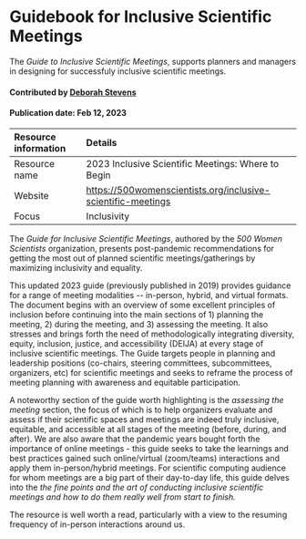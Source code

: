 # Guidebook for Inclusive Scientific Meetings 

<!-- deck text start --> 

The *Guide to Inclusive Scientific Meetings*, supports planners and managers in designing for successfuly inclusive scientific meetings.

<!-- deck text start --> 

#### Contributed by [Deborah Stevens](https://github.com/haikudeb)

#### Publication date: Feb 12, 2023

Resource information | Details 
:--- | :--- 
Resource name | 2023 Inclusive Scientific Meetings: Where to Begin
Website | https://500womenscientists.org/inclusive-scientific-meetings
Focus | Inclusivity

The *Guide for Inclusive Scientific Meetings*, authored by the  *500 Women Scientists* organization, presents post-pandemic recommendations for getting the most out of planned scientific meetings/gatherings by maximizing inclusivity and equality. 

This updated 2023 guide (previously published in 2019) provides guidance for a range of meeting modalities -- in-person, hybrid, and virtual formats. The document begins with an overview of some excellent principles of inclusion before continuing into the main sections of 1) planning the meeting, 2) during the meeting, and 3) assessing the meeting. It also stresses and brings forth the need of methodologically integrating diversity, equity, inclusion, justice, and accessibility (DEIJA) at every stage of inclusive scientific meetings. The Guide targets people in planning and leadership positions (co-chairs, steering committees, subcommittees, organizers, etc) for scientific meetings and seeks to reframe the process of meeting planning with awareness and equitable participation. 

A noteworthy section of the guide worth highlighting is the *assessing the meeting* section, the focus of which is to help organizers evaluate and assess if their scientific spaces and meetings are indeed truly inclusive, equitable, and accessible at all stages of the meeting (before, during, and after). We are also aware that the pandemic years bought forth the importance of online meetings - this guide seeks to take the learnings and best practices gained such online/virtual (zoom/teams) interactions and apply them in-person/hybrid meetings. For scientific computing audience for whom meetings are a big part of their day-to-day life, this guide delves into the *the fine points and the art of conducting inclusive scientific meetings and how to do them really well from start to finish.* 

The resource is well worth a read, particularly with a view to the resuming frequency of in-person interactions around us. 

<!---
Publish: yes
Pinned: no
Topics: inclusivity
RSS update: 2023-02-12
--->
